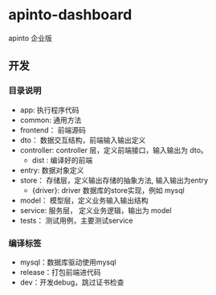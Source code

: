 # apinto-dashboard

apinto 企业版

## 开发
### 目录说明

* app: 执行程序代码
* common: 通用方法
* frontend： 前端源码
* dto： 数据交互结构，前端输入输出定义
* controller: controller 层，定义前端接口，输入输出为 dto。
  * dist : 编译好的前端
* entry: 数据对象定义
* store： 存储层，定义输出存储的抽象方法, 输入输出为entry
  * {driver}: driver 数据库的store实现，例如 mysql
* model： 模型层，定义业务输入输出结构
* service: 服务层， 定义业务逻辑，输出为 model
* tests： 测试用例，主要测试service

### 编译标签
* mysql：数据库驱动使用mysql
* release：打包前端进代码
* dev：开发debug，跳过证书检查